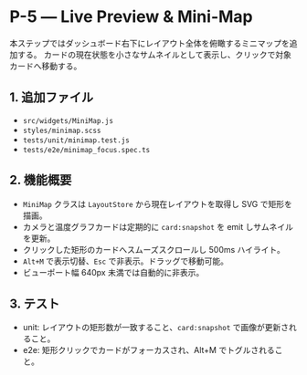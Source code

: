 # P-5 ― Live Preview & Mini-Map

本ステップではダッシュボード右下にレイアウト全体を俯瞰するミニマップを追加する。
カードの現在状態を小さなサムネイルとして表示し、クリックで対象カードへ移動する。

## 1. 追加ファイル
- `src/widgets/MiniMap.js`
- `styles/minimap.scss`
- `tests/unit/minimap.test.js`
- `tests/e2e/minimap_focus.spec.ts`

## 2. 機能概要
- `MiniMap` クラスは `LayoutStore` から現在レイアウトを取得し SVG で矩形を描画。
- カメラと温度グラフカードは定期的に `card:snapshot` を emit しサムネイルを更新。
- クリックした矩形のカードへスムーズスクロールし 500ms ハイライト。
- `Alt+M` で表示切替、`Esc` で非表示。ドラッグで移動可能。
- ビューポート幅 640px 未満では自動的に非表示。

## 3. テスト
- unit: レイアウトの矩形数が一致すること、`card:snapshot` で画像が更新されること。
- e2e: 矩形クリックでカードがフォーカスされ、Alt+M でトグルされること。

